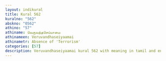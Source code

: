 ```yaml
---
layout: indikural
title: Kural 562
kuralno: "562"
abskno: "0562"
athino: "57"
athiname: வெருவந்தசெய்யாமை
athinameen: Veruvandhaseiyaamai
athinametr: Absence of 'Terrorism'
categories: [57]
description: Veruvandhaseiyaamai kural 562 with meaning in tamil and english 
---
```


